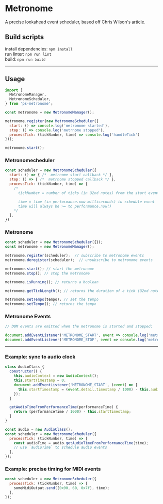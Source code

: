 # Metronome
A precise lookahead event scheduler, based off Chris Wilson's [article](https://www.html5rocks.com/en/tutorials/audio/scheduling/).

## Build scripts
install dependencies: `npm install`  
run linter: `npm run lint`  
build: `npm run build`

---

## Usage
```js
import {
  MetronomeManager,
  MetronomeScheduler,
} from 'ps-metronome';

const metronome = new MetronomeManager();

metronome.register(new MetronomeScheduler({
  start: () => console.log('metronome started'),
  stop: () => console.log('metrnome stopped'),
  processTick: (tickNumber, time) => console.log('handleTick')
}));

metronome.start();
```

### Metronomecheduler
```js
const scheduler = new MetronomeScheduler({
  start: () => { /*  metrnome start callback */ },
  stop: () => { /*  metrnome stopped callback */ },
  processTick: (tickNumber, time) => {
    /*
      tickNumber = number of ticks (in 32nd notes) from the start event

      time = time (in performance.now milliseconds) to schedule event
      time will always be >= to performance.now()
    */
  },
})

```

### Metronome
```js
const scheduler = new MetronomeScheduler({});
const metronome = new MetronomeManager();

metronome.register(scheduler);  // subscribe to metronome events
metronome.deregister(scheduler);  // unsubscribe to metronome events

metronome.start(); // start the metronome
metronome.stop(); // stop the metronome

metronome.isRunning(); // returns a boolean

metronome.getTickLength(); // returns the duration of a tick (32nd note)

metronome.setTempo(tempo); // set the tempo
metronome.setTempo(); // returns the tempo
```

### Metronome Events
```js
// DOM events are emitted when the metronome is started and stopped;

document.addEventListener('METRONOME_START', event => console.log('metronome started at', event.detail.timestamp));
document.addEventListener('METRONOME_STOP', event => console.log('metronome stopped');
```
---

### Example: sync to audio clock
```js
class AudioClass {
  constructor() {
    this.audioContext = new AudioContext();
    this.startTimestamp = 0;
    document.addEventListener('METRONOME_START', (event) => {
      this.startTimestamp = (event.detail.timestamp / 1000) - this.audioContext.currentTime;
    });
  }

  getAudioTimeFromPerformanceTime(performanceTime) {
    return (performanceTime / 1000) - this.startTimestamp;
  }
}

const audio = new AudioClass();
const scheduler = new MetronomeScheduler({
  processTick: (tickNumber, time) => {
    const audioTime = audio.getAudioTimeFromPerformanceTime(time);
    // use `audioTime` to schedule audio events
  },
});
```

### Example: precise timing for MIDI events
```js
const scheduler = new MetronomeScheduler({
  processTick: (tickNumber, time) => {
    someMidiOutput.send([0x90, 60, 0x7f], time);
  },
});
```